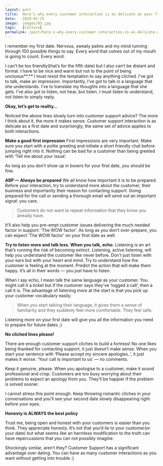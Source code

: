 ```yaml
---
layout: post
title:  Here’s why every customer interaction is as delicate as your first date!
date:   2020-03-15
image:  images/03.jpg
tags:   [Culture]
permalink: /post/here-s-why-every-customer-interaction-is-as-delicate-as-your-first-date
---
```

I remember my first date. Nervous, sweaty palms and my mind running through 100 possible things to say. Every word that comes out of my mouth is going to count. Every word.

I can’t be too friendly(that’s for the fifth date) but I also can’t be distant and formal. I have to be nice and warm but not to the point of being unctuous**.** I must resist the temptation to say anything cliched. I’ve got to talk, make an impression. Importantly, I’ve got to talk in a language that she understands. I’ve to translate my thoughts into a language that she gets. I’ve also got to listen, not hear, but listen. I must listen to understand, not listen to simply reply.

**Okay, let’s get to reality…**

Noticed the above lines slowly turn into customer support advice? The more I think about it, the more it makes sense. Customer support interaction is as delicate as a first date and surprisingly, the same set of advice applies to both interactions.

**Make a good first impression** First impressions are very important. Make sure you start with a polite greeting and initiate a short friendly chat before jumping right into it. Nothing can be bad for a customer than being greeted with ‘Tell me about your issue’.

As long as you don’t show up in boxers for your first date, you should be fine.

**ABP — Always be prepared** We all know how important it is to be prepared. Before your interaction, try to understand more about the customer, their business and importantly their reason for contacting support. Going prepared for the call or sending a thorough email will send out an important signal: you care.

> Customers do not want to repeat information that they know you already have.

It’ll also help you pre-empt customer issues delivering the much needed factor in support: ‘The WOW factor’. As long as you don’t over-prepare, you can expect ‘The WOW factor’ on your first date as well.

**Try to listen more and talk less. When you talk, echo.** Listening is an art that’s running the risk of becoming extinct. Listening, active listening, will help you understand the customer like never before. Don’t just listen with your ears but with your heart and mind. Try to understand how the customer is feeling at the moment. Predict the action that will make them happy. It’s all in their words — you just have to listen.

When I say echo, I mean talk the same language as your customer. You might call it a ticket but if the customer says they’ve ‘logged a call’, then a call it is. The advantage of listening more at the start is that you pick up your customer vocabulary easily.

> When you start talking their language, it gives them a sense of familiarity and they suddenly feel more comfortable. They feel safe.

Listening more on your first date will give you all the information you need to prepare for future dates ;)

**No cliched lines please!**

There are enough customer support cliches to build a fortress! No one likes being thanked for contacting support, it just doesn’t make sense. When you start your sentence with ‘Please accept my sincere apologies..’, it just makes it worse. ‘Your call is important to us’ — no comments.

Keep it genuine, please. When you apologise to a customer, make it sound professional and crisp. Customers are too busy worrying about their problems to expect an apology from you. They’ll be happier if the problem is solved sooner.

I cannot stress this point enough. Keep throwing romantic cliches in your conversations and you’ll see your second date slowly disappearing right before your eyes.

**Honesty is ALWAYS the best policy**

Trust me, being open and honest with your customers is easier than you think. They appreciate honesty. It’s not that you’d lie to your customer(or your date) but what seems like an harmless modification to the truth can have repercussions that you can not possibly imagine.

Shockingly similar, aren’t they? Customer Support has a significant advantage over dating. You can have as many customer interactions as you want without getting into trouble :)
